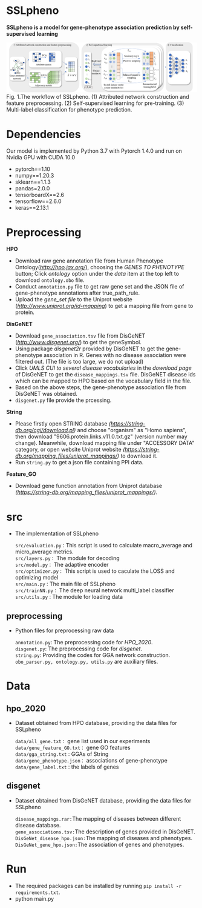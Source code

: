 # SSLpheno
**SSLpheno is a model for gene-phenotype association prediction by self-supervised learning**

<img src="https://github.com/bixuehua/SSLpheno/blob/main/Fig1.png">
Fig. 1.The workflow of SSLpheno. (1) Attributed network construction and feature preprocessing. (2) Self-supervised learning for pre-training. (3) Multi-label classification for phenotype prediction.

# Dependencies
Our model is implemented by Python 3.7 with Pytorch 1.4.0 and run on Nvidia GPU with CUDA 10.0
- pytorch==1.10
- numpy==1.20.3
- sklearn==1.1.3
- pandas=2.0.0
- tensorboardX==2.6
- tensorflow==2.6.0
- keras==2.13.1

# Preprocessing
**HPO**
  * Download raw gene annotation file from Human Phenotype Ontology(_http://hpo.jax.org/_), choosing the _GENES TO PHENOTYPE_ button; Click _ontology_ option under the _data_ item at the top left to download ``ontology.obo`` file.<br>
  * Conduct ``annotation.py`` file to get raw gene set and the JSON file of gene-phenotype annotations after true_path_rule.<br>
  * Upload the _gene_set file_ to the Uniprot website (_http://www.uniprot.org/id-mapping_) to get a mapping file from gene to protein.<br>
  
**DisGeNET**
  * Download ``gene_association.tsv`` file from DisGeNET (_http://www.disgenet.org/_) to get the geneSymbol.<br>
  * Using package _disgenet2r_ provided by DisGeNET to get the gene-phenotype association in R. Genes with no disease association were filtered out. (The file is too large, we do not upload)<br>
  * Click _UMLS CUI to several disease vocabularies_ in the _download page_ of DisGeNET to get the ``disease_mappings.tsv`` file. DisGeNET disease ids which can be mapped to HPO based on the vocabulary field in the file.<br>
  * Based on the above steps, the gene-phenotype association file from DisGeNET was obtained.<br>
  * ``disgenet.py`` file provide the prcessing.<br>
  
**String**
  * Please firstly open STRING database _(https://string-db.org/cgi/download.pl)_ and choose "organism" as "Homo sapiens", then download "9606.protein.links.v11.0.txt.gz" (version number may change). Meanwhile, download mapping file under "ACCESSORY DATA" category, or open website Uniprot website _(https://string-db.org/mapping_files/uniprot_mappings/)_ to download it. <br>
  * Run ``string.py`` to get a json file containing PPI data.<br>
  
**Feature_GO**
  * Download gene function annotation from Uniprot database _(https://string-db.org/mapping_files/uniprot_mappings/)_.<br>
  
# src
* The implementation of SSLpheno

    ``src/evaluation.py：``This script is used to calculate macro_average and micro_average metrics.    
    ``src/layers.py：`` The module for decoding    
    ``src/model.py：`` The adaptive encoder     
    ``src/optimizer.py：`` This script is used to caculate the LOSS and optimizing model    
    ``src/main.py：``The main file of SSLpheno    
    ``src/trainNN.py：`` The deep neural network multi_label classifier    
    ``src/utils.py：``The module for loading data
	
## preprocessing
  * Python files for preprocessing raw data
  
    ``annotation.py``: The preprocessing code for _HPO_2020_.<br>
    ``disgenet.py``: The preprocessing code for _disgenet_.<br>
    ``string.py``: Providing the codes for GGA network construction.<br>
    ``obo_parser.py, ontology.py, utils.py`` are auxiliary files.
  
# Data
## hpo_2020
  * Dataset obtained from HPO database, providing the data files for SSLpheno 

    ``data/all_gene.txt：`` gene list used in our experiments   
    ``data/gene_feature_GO.txt：`` gene GO features    
    ``data/gga_string.txt：``GGAs of String    
    ``data/gene_phenotype.json：`` associations of gene-phenotype    
    ``data/gene_label.txt：``the labels of genes     
	
## disgenet
  * Dataset obtained from DisGeNET database, providing the data files for SSLpheno 
    
    ``disease_mappings.rar:``The mapping of diseases between different disease database.<br>
    ``gene_associations.tsv:``The description of genes provided in DisGeNET.<br>
    ``DisGeNet_disease_hpo.json:``The mapping of diseases and phenotypes.<br>
    ``DisGeNet_gene_hpo.json:``The association of genes and phenotypes.<br>

# Run
 * The required packages can be installed by running `pip install -r requirements.txt`.
 * python main.py
